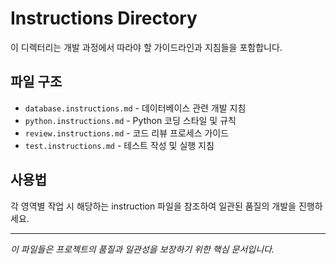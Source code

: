 # Instructions Directory

이 디렉터리는 개발 과정에서 따라야 할 가이드라인과 지침들을 포함합니다.

## 파일 구조

- `database.instructions.md` - 데이터베이스 관련 개발 지침
- `python.instructions.md` - Python 코딩 스타일 및 규칙
- `review.instructions.md` - 코드 리뷰 프로세스 가이드
- `test.instructions.md` - 테스트 작성 및 실행 지침

## 사용법

각 영역별 작업 시 해당하는 instruction 파일을 참조하여 일관된 품질의 개발을 진행하세요.

---

*이 파일들은 프로젝트의 품질과 일관성을 보장하기 위한 핵심 문서입니다.*